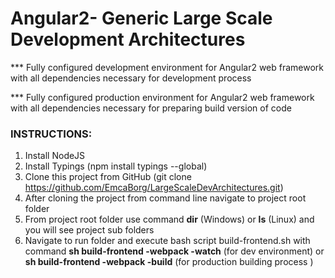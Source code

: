 <h1>Angular2- Generic Large Scale Development Architectures</h1>

*** Fully configured development environment for Angular2 web framework with all dependencies necessary for development process

*** Fully configured production environment for Angular2 web framework with all dependencies necessary for preparing build version of code 

<h3>INSTRUCTIONS:</h3>

1. Install NodeJS 
2. Install Typings (npm install typings --global)
3. Clone this project from GitHub (git clone https://github.com/EmcaBorg/LargeScaleDevArchitectures.git)
4. After cloning the project from command line navigate to  project root folder
5. From project root folder use command <strong>dir</strong> (Windows) or <strong>ls</strong> (Linux) and you will see project sub folders 
6. Navigate to run folder and execute bash script build-frontend.sh with command <strong>sh build-frontend -webpack -watch</strong> (for dev    environment) or  <strong>sh build-frontend -webpack -build</strong> (for production building process )

